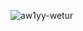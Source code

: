 ![aw1yy-wetur](https://user-images.githubusercontent.com/99951138/181498327-ed81f30a-60a1-467b-a7a4-a6cb20eaa7f9.gif)
